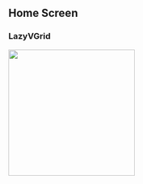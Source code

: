 ## Home Screen
### LazyVGrid
<img src="https://github.com/liang0000/GHFollowers/assets/54095039/2e3af7ca-cab8-4f90-8c0b-d1f211d7cea5" width="250"> 

